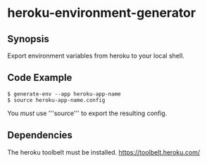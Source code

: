 # heroku-environment-generator

## Synopsis

Export environment variables from heroku to your local shell.

## Code Example

```
$ generate-env --app heroku-app-name
$ source heroku-app-name.config
```
You *must* use '''source''' to export the resulting config.

## Dependencies
The heroku toolbelt must be installed. https://toolbelt.heroku.com/
